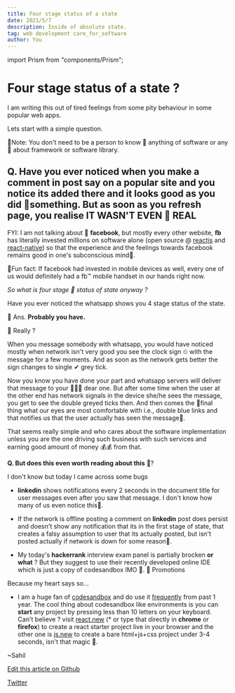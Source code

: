 ```yaml
---
title: Four stage status of a state
date: 2021/5/7
description: Inside of absolute state.
tag: web development care_for_software
author: You
---
```


import Prism from "components/Prism";

# Four stage status of a state ?

I am writing this out of tired feelings from some pity behaviour in some popular web apps.

Lets start with a simple question.

🤠︎Note: You don't need to be a person to know 🙈︎ anything of software or any 💩︎ about framework or software library.

## Q. Have you ever noticed when you make a comment in post say on a popular site and you notice its added there and it looks good as you did 🤠︎something. But as soon as you refresh page, you realise IT WASN'T EVEN 🛑︎ REAL

FYI: I am not talking about 👥︎ __facebook__, but mostly every other website, __fb__ has literally invested millions on software alone (open source @ [reactjs](https://github.com/facebook/react) and [react-native](https://github.com/facebook/react-native)) so that the experience and the feelings towards facebook remains good in one's subconscious mind🥝︎.

🦑︎Fun fact: If facebook had invested in mobile devices as well, every one of us would definitely had a fb™︎ mobile handset in our hands right now.

*So what is four stage 🤬︎ status of state anyway ?*

Have you ever noticed the whatsapp shows you 4 stage status of the state.

🤺︎ Ans. __Probably you have.__

🐥︎ Really ?

When you message somebody with whatsapp, you would have noticed mostly when network isn't very good you see the clock sign ⏲︎ with the message for a few moments. And as soon as the network gets better the sign changes to single ✔︎ grey tick.

Now you know you have done your part and whatsapp servers will deliver that message to your 🧑︎‍🤝︎‍🧑︎ dear one. But after some time when the user at the other end has network signals in the device she/he sees the message, you get to see the double greyed ticks then. And then comes the 🧿︎final thing what our eyes are most  comfortable  with i.e., double blue links and that notifies us that the user actually has seen the message🦕︎.

That seems really simple and who cares about the software implementation unless you are the one driving such business with such services and earning good amount of money 💰︎💰︎ from that.

**Q. But does this even worth reading about this** 🤹︎? 

I don't know but today I came across some bugs

- **linkedin** shows notifications every 2 seconds in the document title for user messages even after you saw that message. I don't know how many of us even notice this🤨︎.
- If the network is offline posting a comment on **linkedin** post does persist and doesn't show any notification that its in the first stage of state, that creates a falsy assumption to user that its actually posted, but isn't posted actually if network is down for some reason🥺︎.

- My today's **hackerrank** interview exam panel is partially brocken __or what__ ? But they suggest to use their recently developed online IDE which is just a copy of codesandbox IMO 🥵︎.
💓︎ Promotions

Because my heart says so...

- I am a huge fan of [codesandbox](codesandbox.io) and do use it [frequently](https://codesandbox.io/u/sahilrajput03) from past 1 year. The cool thing about codesandbox like environments is you can **start** any project by pressing less than 10 letters on your keyboard. Can't believe ? visit [react.new](https://react.new) (* or type that directly in __chrome__ or __firefox__) to create a react starter project live in your browser and the other one is [js.new](https://js.new) to create a bare html+js+css project under 3-4 seconds, isn't that magic 🤹︎.

~Sahil

[Edit this article on Github](https://github.com/sahilrajput03/sahilrajput.ml/edit/master/pages/posts/4-state-delivery-status.mdx)

[Twitter](https://twitter.com/freakstarrocks)
